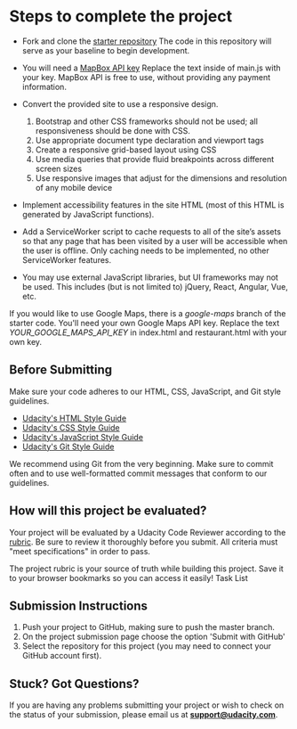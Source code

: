 # Steps to complete the project
- Fork and clone the [starter repository](//github.com/udacity/mws-restaurant-stage-1)
The code in this repository will serve as your baseline to begin development.

- You will need a [MapBox API key](//www.mapbox.com/install/)
Replace the text *<your MAPBOX API KEY HERE>* inside of main.js with your key. MapBox API is free to use, without providing any payment information.

- Convert the provided site to use a responsive design.

    1. Bootstrap and other CSS frameworks should not be used; all responsiveness should be done with CSS.
    1. Use appropriate document type declaration and   viewport tags
    1. Create a responsive grid-based layout using CSS
    1. Use media queries that provide fluid breakpoints across different screen sizes
    1. Use responsive images that adjust for the dimensions and resolution of any mobile device
- Implement accessibility features in the site HTML (most of this HTML is generated by JavaScript functions).
- Add a ServiceWorker script to cache requests to all of the site’s assets so that any page that has been visited by a user will be accessible when the user is offline. Only caching needs to be implemented, no other ServiceWorker features.
- You may use external JavaScript libraries, but UI frameworks may not be used. This includes (but is not limited to) jQuery, React, Angular, Vue, etc.

If you would like to use Google Maps, there is a _google-maps_ branch of the starter code. You'll need your own Google Maps API key. Replace the text _YOUR_GOOGLE_MAPS_API_KEY_ in index.html and restaurant.html with your own key.

## Before Submitting

Make sure your code adheres to our HTML, CSS, JavaScript, and Git style guidelines.

- [Udacity's HTML Style Guide](//udacity.github.io/frontend-nanodegree-styleguide/index.html)
- [Udacity's CSS Style Guide](//udacity.github.io/frontend-nanodegree-styleguide/css.html)
- [Udacity's JavaScript Style Guide](//udacity.github.io/frontend-nanodegree-styleguide/javascript.html)
- [Udacity's Git Style Guide](./GIT.md)

We recommend using Git from the very beginning. Make sure to commit often and to use well-formatted commit messages that conform to our guidelines.

## How will this project be evaluated?

Your project will be evaluated by a Udacity Code Reviewer according to the [rubric](https://review.udacity.com/#!/rubrics/1090/view). Be sure to review it thoroughly before you submit. All criteria must "meet specifications" in order to pass.

The project rubric is your source of truth while building this project. Save it to your browser bookmarks so you can access it easily!
Task List

## Submission Instructions

1. Push your project to GitHub, making sure to push the master branch.
1. On the project submission page choose the option 'Submit with GitHub'
1. Select the repository for this project (you may need to connect your GitHub account first).

## Stuck? Got Questions?

If you are having any problems submitting your project or wish to check on the status of your submission, please email us at **support@udacity.com**.
